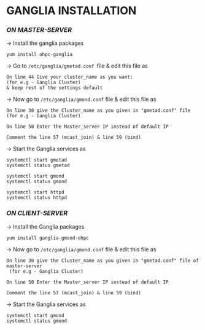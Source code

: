 # GANGLIA INSTALLATION
### ***ON MASTER-SERVER***
-> Install the ganglia packages 
```
yum install ohpc-ganglia
```
-> Go to  ```/etc/ganglia/gmetad.conf ```file & edit this file as   
```
On line 44 Give your cluster_name as you want:
(for e.g - Ganglia Cluster) 
& keep rest of the settings default 
```
-> Now go to ```/etc/ganglia/gmond.conf``` file & edit this file as 
```
On line 30 give the Cluster_name as you given in "gmetad.conf" file (for e.g - Ganglia Cluster)

On line 50 Enter the Master_server IP instead of default IP

Comment the line 57 (mcast_join) & line 59 (bind)
```
-> Start the Ganglia services as 
```
systemctl start gmetad
systemctl status gmetad

systemctl start gmond
systemctl status gmond

systemctl start httpd
systemctl status httpd
```

### ***ON CLIENT-SERVER***
-> Install the Ganglia packages 
```
yum install ganglia-gmond-ohpc
```
-> Now go to ```/etc/ganglia/gmond.conf``` file & edit this file as 
```
On line 30 give the Cluster_name as you given in "gmetad.conf" file of master-server
 (for e.g - Ganglia Cluster)

On line 50 Enter the Master_server IP instead of default IP

Comment the line 57 (mcast_join) & line 59 (bind)
```
-> Start the Ganglia services as 
```
systemctl start gmond
systemctl status gmond
```